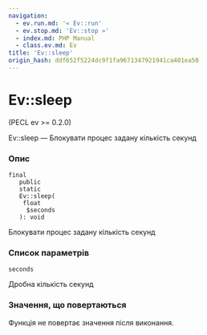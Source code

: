 ```yaml
---
navigation:
  - ev.run.md: '« Ev::run'
  - ev.stop.md: 'Ev::stop »'
  - index.md: PHP Manual
  - class.ev.md: Ev
title: 'Ev::sleep'
origin_hash: ddf652f5224dc9f1fa9671347921941ca401ea50
---
```

# Ev::sleep

(PECL ev >= 0.2.0)

Ev::sleep — Блокувати процес задану кількість секунд

### Опис

```methodsynopsis
final
   public
   static
   Ev::sleep(
    float
     $seconds
   ): void
```

Блокувати процес задану кількість секунд

### Список параметрів

`seconds`

Дробна кількість секунд

### Значення, що повертаються

Функція не повертає значення після виконання.
